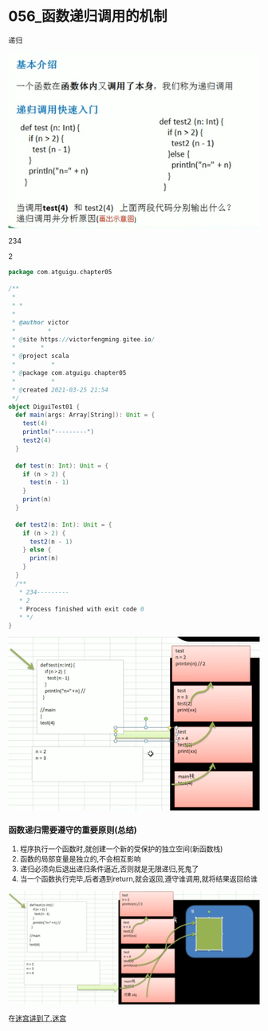 # 056_函数递归调用的机制

递归

![1616680266376](056_%E5%87%BD%E6%95%B0%E9%80%92%E5%BD%92%E8%B0%83%E7%94%A8%E7%9A%84%E6%9C%BA%E5%88%B6/1616680266376.png)



234

2

```scala
package com.atguigu.chapter05

/**
 *
 * *
 *
 * @author victor
 *         *
 * @site https://victorfengming.gitee.io/
 *       *
 * @project scala
 *          *
 * @package com.atguigu.chapter05
 *          *
 * @created 2021-03-25 21:54
 */
object DiguiTest01 {
  def main(args: Array[String]): Unit = {
    test(4)
    println("---------")
    test2(4)
  }

  def test(n: Int): Unit = {
    if (n > 2) {
      test(n - 1)
    }
    print(n)
  }

  def test2(n: Int): Unit = {
    if (n > 2) {
      test2(n - 1)
    } else {
      print(n)
    }
  }
  /**
   * 234---------
   * 2
   * Process finished with exit code 0
   * */
}

```



![1616680744800](056_%E5%87%BD%E6%95%B0%E9%80%92%E5%BD%92%E8%B0%83%E7%94%A8%E7%9A%84%E6%9C%BA%E5%88%B6/1616680744800.png)



### 函数递归需要遵守的重要原则(总结)

1. 程序执行一个函数时,就创建一个新的受保护的独立空间(新函数栈)
2. 函数的局部变量是独立的,不会相互影响
3. 递归必须向后退出递归条件逼近,否则就是无限递归,死鬼了
4. 当一个函数执行完毕,后者遇到return,就会返回,遵守谁调用,就将结果返回给谁



 

![1616681023421](056_%E5%87%BD%E6%95%B0%E9%80%92%E5%BD%92%E8%B0%83%E7%94%A8%E7%9A%84%E6%9C%BA%E5%88%B6/1616681023421.png)

 

 

 在[迷宫讲到了,迷宫](https://victorfengming.gitee.io/data_algorithm/045_%E8%BF%B7%E5%AE%AB%E5%9B%9E%E6%BA%AF%E9%97%AE%E9%A2%98%E5%88%86%E6%9E%90%E5%92%8C%E5%AE%9E%E7%8E%B0.html)

 

 

 

 

 

 
